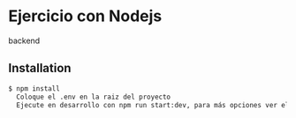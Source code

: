 # Ejercicio con Nodejs
backend

## Installation

```bash
$ npm install
  Coloque el .env en la raiz del proyecto
  Ejecute en desarrollo con npm run start:dev, para más opciones ver el package.json
```
